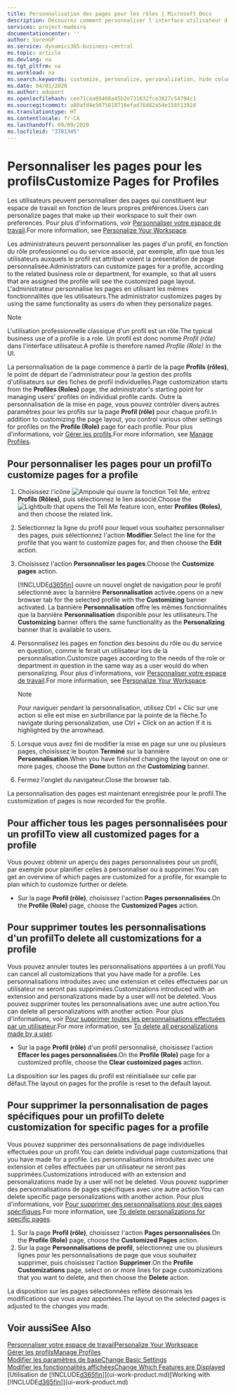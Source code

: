 ```yaml
---
title: Personnalisation des pages pour les rôles | Microsoft Docs
description: Découvrez comment personnaliser l'interface utilisateur d'un profil (rôle) de sorte que tous les utilisateurs de ce rôle voient un espace de travail personnalisé.
services: project-madeira
documentationcenter: ''
author: SorenGP
ms.service: dynamics365-business-central
ms.topic: article
ms.devlang: na
ms.tgt_pltfrm: na
ms.workload: na
ms.search.keywords: customize, personalize, personalization, hide columns, remove fields, move fields
ms.date: 04/01/2020
ms.author: edupont
ms.openlocfilehash: cee71cea69468a45b2e731632fce3827c54794c1
ms.sourcegitcommit: a80afd4e5075018716efad76d82a54e158f1392d
ms.translationtype: HT
ms.contentlocale: fr-CA
ms.lasthandoff: 09/09/2020
ms.locfileid: "3781345"
---
```

# <a name="customize-pages-for-profiles"></a><span data-ttu-id="ea506-103">Personnaliser les pages pour les profils</span><span class="sxs-lookup"><span data-stu-id="ea506-103">Customize Pages for Profiles</span></span>
<span data-ttu-id="ea506-104">Les utilisateurs peuvent personnaliser des pages qui constituent leur espace de travail en fonction de leurs propres préférences.</span><span class="sxs-lookup"><span data-stu-id="ea506-104">Users can personalize pages that make up their workspace to suit their own preferences.</span></span> <span data-ttu-id="ea506-105">Pour plus d'informations, voir [Personnaliser votre espace de travail](ui-personalization-user.md).</span><span class="sxs-lookup"><span data-stu-id="ea506-105">For more information, see [Personalize Your Workspace](ui-personalization-user.md).</span></span>

<span data-ttu-id="ea506-106">Les administrateurs peuvent personnaliser les pages d'un profil, en fonction du rôle professionnel ou du service associé, par exemple, afin que tous les utilisateurs auxquels le profil est attribué voient la présentation de page personnalisée.</span><span class="sxs-lookup"><span data-stu-id="ea506-106">Administrators can customize pages for a profile, according to the related business role or department, for example, so that all users that are assigned the profile will see the customized page layout.</span></span> <span data-ttu-id="ea506-107">L'administrateur personnalise les pages en utilisant les mêmes fonctionnalités que les utilisateurs.</span><span class="sxs-lookup"><span data-stu-id="ea506-107">The administrator customizes pages by using the same functionality as users do when they personalize pages.</span></span>

> [!NOTE]
> <span data-ttu-id="ea506-108">L'utilisation professionnelle classique d'un profil est un rôle.</span><span class="sxs-lookup"><span data-stu-id="ea506-108">The typical business use of a profile is a role.</span></span> <span data-ttu-id="ea506-109">Un profil est donc nommé *Profil (rôle)* dans l'interface utilisateur.</span><span class="sxs-lookup"><span data-stu-id="ea506-109">A profile is therefore named *Profile (Role)* in the UI.</span></span>

<span data-ttu-id="ea506-110">La personnalisation de la page commence à partir de la page **Profils (rôles)**, le point de départ de l'administrateur pour la gestion des profils d'utilisateurs sur des fiches de profil individuelles.</span><span class="sxs-lookup"><span data-stu-id="ea506-110">Page customization starts from the **Profiles (Roles)** page, the administrator's starting point for managing users' profiles on individual profile cards.</span></span> <span data-ttu-id="ea506-111">Outre la personnalisation de la mise en page, vous pouvez contrôler divers autres paramètres pour les profils sur la page **Profil (rôle)** pour chaque profil.</span><span class="sxs-lookup"><span data-stu-id="ea506-111">In addition to customizing the page layout, you control various other settings for profiles on the **Profile (Role)** page for each profile.</span></span> <span data-ttu-id="ea506-112">Pour plus d'informations, voir [Gérer les profils](admin-users-profiles-roles.md).</span><span class="sxs-lookup"><span data-stu-id="ea506-112">For more information, see [Manage Profiles](admin-users-profiles-roles.md).</span></span>

## <a name="to-customize-pages-for-a-profile"></a><span data-ttu-id="ea506-113">Pour personnaliser les pages pour un profil</span><span class="sxs-lookup"><span data-stu-id="ea506-113">To customize pages for a profile</span></span>
1. <span data-ttu-id="ea506-114">Choisissez l'icône ![Ampoule qui ouvre la fonction Tell Me](media/ui-search/search_small.png "Dites-moi ce que vous voulez faire"), entrez **Profils (Rôles)**, puis sélectionnez le lien associé.</span><span class="sxs-lookup"><span data-stu-id="ea506-114">Choose the ![Lightbulb that opens the Tell Me feature](media/ui-search/search_small.png "Tell me what you want to do") icon, enter **Profiles (Roles)**, and then choose the related link.</span></span>
2. <span data-ttu-id="ea506-115">Sélectionnez la ligne du profil pour lequel vous souhaitez personnaliser des pages, puis sélectionnez l'action **Modifier**.</span><span class="sxs-lookup"><span data-stu-id="ea506-115">Select the line for the profile that you want to customize pages for, and then choose the **Edit** action.</span></span>
3. <span data-ttu-id="ea506-116">Choisissez l'action **Personnaliser les pages**.</span><span class="sxs-lookup"><span data-stu-id="ea506-116">Choose the **Customize pages** action.</span></span>

    [!INCLUDE[d365fin](includes/d365fin_md.md)] <span data-ttu-id="ea506-117">ouvre un nouvel onglet de navigation pour le profil sélectionné avec la bannière **Personnalisation** activée.</span><span class="sxs-lookup"><span data-stu-id="ea506-117">opens on a new browser tab for the selected profile with the **Customizing** banner activated.</span></span> <span data-ttu-id="ea506-118">La bannière **Personnalisation** offre les mêmes fonctionnalités que la bannière **Personnalisation** disponible pour les utilisateurs.</span><span class="sxs-lookup"><span data-stu-id="ea506-118">The **Customizing** banner offers the same functionality as the **Personalizing** banner that is available to users.</span></span>

4. <span data-ttu-id="ea506-119">Personnalisez les pages en fonction des besoins du rôle ou du service en question, comme le ferait un utilisateur lors de la personnalisation.</span><span class="sxs-lookup"><span data-stu-id="ea506-119">Customize pages according to the needs of the role or department in question in the same way as a user would do when personalizing.</span></span> <span data-ttu-id="ea506-120">Pour plus d'informations, voir [Personnaliser votre espace de travail](ui-personalization-user.md).</span><span class="sxs-lookup"><span data-stu-id="ea506-120">For more information, see [Personalize Your Workspace](ui-personalization-user.md).</span></span>

    > [!NOTE]
    > <span data-ttu-id="ea506-121">Pour naviguer pendant la personnalisation, utilisez Ctrl + Clic sur une action si elle est mise en surbrillance par la pointe de la flèche.</span><span class="sxs-lookup"><span data-stu-id="ea506-121">To navigate during personalization, use Ctrl + Click on an action if it is highlighted by the arrowhead.</span></span>

5. <span data-ttu-id="ea506-122">Lorsque vous avez fini de modifier la mise en page sur une ou plusieurs pages, choisissez le bouton **Terminé** sur la bannière **Personnalisation**.</span><span class="sxs-lookup"><span data-stu-id="ea506-122">When you have finished changing the layout on one or more pages, choose the **Done** button on the **Customizing** banner.</span></span>
6. <span data-ttu-id="ea506-123">Fermez l'onglet du navigateur.</span><span class="sxs-lookup"><span data-stu-id="ea506-123">Close the browser tab.</span></span>

<span data-ttu-id="ea506-124">La personnalisation des pages est maintenant enregistrée pour le profil.</span><span class="sxs-lookup"><span data-stu-id="ea506-124">The customization of pages is now recorded for the profile.</span></span>

## <a name="to-view-all-customized-pages-for-a-profile"></a><span data-ttu-id="ea506-125">Pour afficher tous les pages personnalisées pour un profil</span><span class="sxs-lookup"><span data-stu-id="ea506-125">To view all customized pages for a profile</span></span>
<span data-ttu-id="ea506-126">Vous pouvez obtenir un aperçu des pages personnalisées pour un profil, par exemple pour planifier celles à personnaliser ou à supprimer.</span><span class="sxs-lookup"><span data-stu-id="ea506-126">You can get an overview of which pages are customized for a profile, for example to plan which to customize further or delete.</span></span>

- <span data-ttu-id="ea506-127">Sur la page **Profil (rôle)**, choisissez l'action **Pages personnalisées**.</span><span class="sxs-lookup"><span data-stu-id="ea506-127">On the **Profile (Role)** page, choose the **Customized Pages** action.</span></span>

## <a name="to-delete-all-customizations-for-a-profile"></a><span data-ttu-id="ea506-128">Pour supprimer toutes les personnalisations d'un profil</span><span class="sxs-lookup"><span data-stu-id="ea506-128">To delete all customizations for a profile</span></span>
<span data-ttu-id="ea506-129">Vous pouvez annuler toutes les personnalisations apportées à un profil.</span><span class="sxs-lookup"><span data-stu-id="ea506-129">You can cancel all customizations that you have made for a profile.</span></span> <span data-ttu-id="ea506-130">Les personnalisations introduites avec une extension et celles effectuées par un utilisateur ne seront pas supprimées.</span><span class="sxs-lookup"><span data-stu-id="ea506-130">Customizations introduced with an extension and personalizations made by a user will not be deleted.</span></span> <span data-ttu-id="ea506-131">Vous pouvez supprimer toutes les personnalisations avec une autre action.</span><span class="sxs-lookup"><span data-stu-id="ea506-131">You can delete all personalizations with another action.</span></span> <span data-ttu-id="ea506-132">Pour plus d'informations, voir [Pour supprimer toutes les personnalisations effectuées par un utilisateur](admin-users-profiles-roles.md#to-delete-all-personalizations-made-by-a-user).</span><span class="sxs-lookup"><span data-stu-id="ea506-132">For more information, see [To delete all personalizations made by a user](admin-users-profiles-roles.md#to-delete-all-personalizations-made-by-a-user).</span></span>

- <span data-ttu-id="ea506-133">Sur la page **Profil (rôle)** d'un profil personnalisé, choisissez l'action **Effacer les pages personnalisées**.</span><span class="sxs-lookup"><span data-stu-id="ea506-133">On the **Profile (Role)** page for a customized profile, choose the **Clear customized pages** action.</span></span>

<span data-ttu-id="ea506-134">La disposition sur les pages du profil est réinitialisée sur celle par défaut.</span><span class="sxs-lookup"><span data-stu-id="ea506-134">The layout on pages for the profile is reset to the default layout.</span></span>  

## <a name="to-delete-customization-for-specific-pages-for-a-profile"></a><span data-ttu-id="ea506-135">Pour supprimer la personnalisation de pages spécifiques pour un profil</span><span class="sxs-lookup"><span data-stu-id="ea506-135">To delete customization for specific pages for a profile</span></span>
<span data-ttu-id="ea506-136">Vous pouvez supprimer des personnalisations de page individuelles effectuées pour un profil.</span><span class="sxs-lookup"><span data-stu-id="ea506-136">You can delete individual page customizations that you have made for a profile.</span></span> <span data-ttu-id="ea506-137">Les personnalisations introduites avec une extension et celles effectuées par un utilisateur ne seront pas supprimées.</span><span class="sxs-lookup"><span data-stu-id="ea506-137">Customizations introduced with an extension and personalizations made by a user will not be deleted.</span></span> <span data-ttu-id="ea506-138">Vous pouvez supprimer des personnalisations de pages spécifiques avec une autre action.</span><span class="sxs-lookup"><span data-stu-id="ea506-138">You can delete specific page personalizations with another action.</span></span> <span data-ttu-id="ea506-139">Pour plus d'informations, voir [Pour supprimer des personnalisations pour des pages spécifiques](admin-users-profiles-roles.md#to-delete-personalizations-for-specific-pages).</span><span class="sxs-lookup"><span data-stu-id="ea506-139">For more information, see [To delete personalizations for specific pages](admin-users-profiles-roles.md#to-delete-personalizations-for-specific-pages).</span></span>

1. <span data-ttu-id="ea506-140">Sur la page **Profil (rôle)**, choisissez l'action **Pages personnalisées**.</span><span class="sxs-lookup"><span data-stu-id="ea506-140">On the **Profile (Role)** page, choose the **Customized Pages** action.</span></span>
2. <span data-ttu-id="ea506-141">Sur la page **Personnalisations de profil**, sélectionnez une ou plusieurs lignes pour les personnalisations de page que vous souhaitez supprimer, puis choisissez l'action **Supprimer**.</span><span class="sxs-lookup"><span data-stu-id="ea506-141">On the **Profile Customizations** page, select on or more lines for page customizations that you want to delete, and then choose the **Delete** action.</span></span>

<span data-ttu-id="ea506-142">La disposition sur les pages sélectionnées reflète désormais les modifications que vous avez apportées.</span><span class="sxs-lookup"><span data-stu-id="ea506-142">The layout on the selected pages is adjusted to the changes you made.</span></span>

## <a name="see-also"></a><span data-ttu-id="ea506-143">Voir aussi</span><span class="sxs-lookup"><span data-stu-id="ea506-143">See Also</span></span>
[<span data-ttu-id="ea506-144">Personnaliser votre espace de travail</span><span class="sxs-lookup"><span data-stu-id="ea506-144">Personalize Your Workspace</span></span>](ui-personalization-user.md)  
[<span data-ttu-id="ea506-145">Gérer les profils</span><span class="sxs-lookup"><span data-stu-id="ea506-145">Manage Profiles</span></span>](admin-users-profiles-roles.md)  
[<span data-ttu-id="ea506-146">Modifier les paramètres de base</span><span class="sxs-lookup"><span data-stu-id="ea506-146">Change Basic Settings</span></span>](ui-change-basic-settings.md)  
[<span data-ttu-id="ea506-147">Modifier les fonctionnalités affichées</span><span class="sxs-lookup"><span data-stu-id="ea506-147">Change Which Features are Displayed</span></span>](ui-experiences.md)  
<span data-ttu-id="ea506-148">[Utilisation de [!INCLUDE[d365fin](includes/d365fin_md.md)]](ui-work-product.md)</span><span class="sxs-lookup"><span data-stu-id="ea506-148">[Working with [!INCLUDE[d365fin](includes/d365fin_md.md)]](ui-work-product.md)</span></span>  
